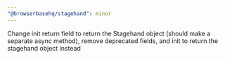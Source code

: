 ```yaml
---
"@browserbasehq/stagehand": minor
---
```


Change init return field to return the Stagehand object (should make a separate async method), remove deprecated fields, and init to return the stagehand object instead
